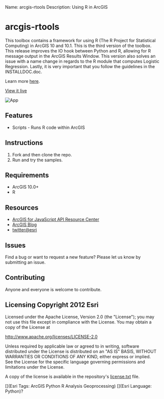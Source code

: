 Name: arcgis-rtools Description: Using R in ArcGIS

# arcgis-rtools

This toolbox contains a framework for using R (The R Project for Statistical
Computing) in ArcGIS 10 and 10.1. This is the third version of the toolbox.
This release improves the IO hook between Python and R, allowing for R message
output in the ArcGIS Results Window. This version also solves an issue with a
name change in regards to the R module that computes Logistic Regression.
Lastly, it is very important that you follow the guidelines in the
INSTALLDOC.doc. 

Learn more
[here](http://www.arcgis.com/home/item.html?id=a5736544d97a4544aa47d06baf910f6d).

[View it
live](http://video.esri.com/watch/1925/integrating-open_dash_source-statistical-packages-with-arcgis)

![App](https://raw.github.com/Esri/arcgis-rtools/master/quickstart-map-js.png)

## Features
* Scripts - Runs R code within ArcGIS

## Instructions

1. Fork and then clone the repo. 
2. Run and try the samples.

## Requirements

* ArcGIS 10.0+ 
* R

## Resources

* [ArcGIS for JavaScript API Resource
  Center](http://help.arcgis.com/en/webapi/javascript/arcgis/index.html)
* [ArcGIS Blog](http://blogs.esri.com/esri/arcgis/)
* [twitter@esri](http://twitter.com/esri)

## Issues

Find a bug or want to request a new feature?  Please let us know by submitting
an issue.

## Contributing

Anyone and everyone is welcome to contribute. 

## Licensing Copyright 2012 Esri

Licensed under the Apache License, Version 2.0 (the "License"); you may not
use this file except in compliance with the License.  You may obtain a copy of
the License at

   http://www.apache.org/licenses/LICENSE-2.0

Unless required by applicable law or agreed to in writing, software
distributed under the License is distributed on an "AS IS" BASIS, WITHOUT
WARRANTIES OR CONDITIONS OF ANY KIND, either express or implied.  See the
License for the specific language governing permissions and limitations under
the License.

A copy of the license is available in the repository's [license.txt](
https://raw.github.com/Esri/arcgis-rtools/master/license.txt) file.

[](Esri Tags: ArcGIS Python R Analysis Geoprocessing) [](Esri Language:
Python)?

